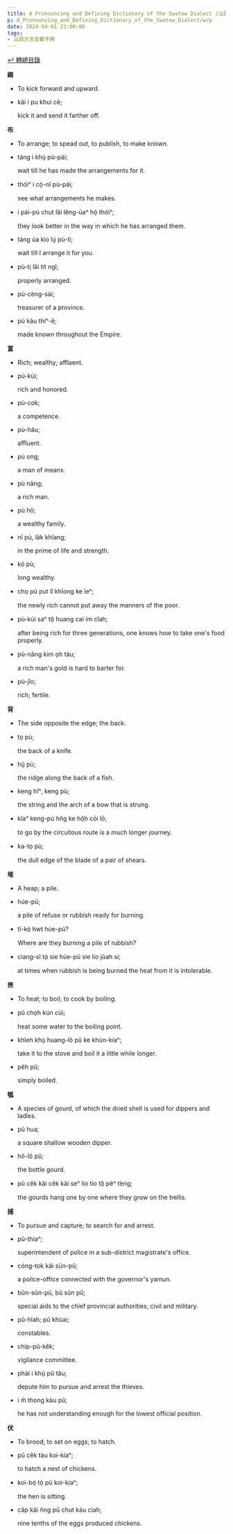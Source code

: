 ```yaml
---
title: A Pronouncing and Defining Dictionary of the Swatow Dialect (汕頭方言音義字典) / p
p: A_Pronouncing_and_Defining_Dictionary_of_the_Swatow_Dialect/w/p
date: 2024-04-01 23:00:00
tags: 
- 汕頭方言音義字典
---
```


[↩️ 轉總目錄](/A_Pronouncing_and_Defining_Dictionary_of_the_Swatow_Dialect)


**踢**
- To kick forward and upward.

- kâi i pu khui cē;

  kick it and send it farther off.

**布**
- To arrange; to spead out, to publish, to make known.

- táng i khṳ̀ pù-pái;

  wait till he has made the arrangements for it.

- thóiⁿ i cò̤-nî pù-pái;

  see what arrangements he makes.

- i pái-pù chut lâi lêng-ūaⁿ hó̤ thóiⁿ;

  they look better in the way in which he has arranged them.

- táng úa kio lṳ́ pù-tì;

  wait till I arrange it for you.

- pù-ti̤ lâi tit ngî;

  properly arranged.

- pù-cèng-sài;

  treasurer of a province.

- pù kàu thiⁿ-ĕ;

  made known throughout the Empire.

**富**
- Rich; wealthy; afflaent.

- pù-kùi;

  rich and honored.

- pù-cok;

  a competence.

- pù-hâu;

  affluent.

- pù ong;

  a man of means.

- pù nâng;

  a rich man.

- pù hŏ;

  a wealthy family.

- nî pù, lâk khîang;

  in the prime of life and strength.

- kó pù;

  long wealthy.

- cho̤ pù put lî khîong ke īeⁿ;

  the newly rich cannot put away the manners of the poor.

- pù-kùi saⁿ tō̤ huang cai ím cîah;

  after being rich for three generations, one knows how to take one's food properly.

- pù-nâng kim o̤h táu;

  a rich man's gold is hard to barter for.

- pù-jîo;

  rich; fertile.

**背**
- The side opposite the edge; the back.

- to̤ pù;

  the back of a knife.

- hṳ̂ pù;

  the ridge along the back of a fish.

- keng hîⁿ, keng pù;

  the string and the arch of a bow that is strung.

- kîaⁿ keng-pù hn̆g ke hô̤h cōi lō;

  to go by the circuitous route is a much longer journey.

- ka-to̤ pù;

  the dull edge of the blade of a pair of shears.

**堆**
- A heap; a pile.

- húe-pû;

  a pile of refuse or rubbish ready for burning.

- tī-kò̤ hwt húe-pû?

  Where are they burning a pile of rubbish?

- ciang-sî tó̤ sie húe-pû sie lío jûah sí;

  at times when rubbish is being burned the heat from it is intolerable.

**㷛**
- To heat; to boil; to cook by boiling.

- pû cho̤h kún cúi;

  heat some water to the boiling point.

- khîeh khṳ̀ huang-lô pû ke khún-kíaⁿ;

  take it to the stove and boil it a little while longer.

- pêh pû;

  simply boiled.

**瓠**
- A species of gourd, of which the dried shell is used for dippers and ladles.

- pû hua;

  a square shallow wooden dipper.

- hô-lô pû;

  the bottle gourd.

- pû cêk kâi cêk kâi seⁿ lío tìo tŏ̤ pêⁿ tèng;

  the gourds hang one by one where they grow on the trellis.

**捕**
- To pursue and capture; to search for and arrest.

- pŭ-thiaⁿ;

  superintendent of police in a sub-district magistrate's office.

- cóng-tok kâi sûn-pŭ;

  a police-office connected with the governor's yamun.

- bûn-sûn-pŭ, bú sûn pŭ;

  special aids to the chief provincial authorities, civil and military.

- pŭ-hîah; pŭ khùai;

  constables.

- chip-pŭ-kêk;

  vigilance committee.

- phài i khṳ̀ pŭ tău;

  depute him to pursue and arrest the thieves.

- i m̄ thong kàu pŭ;

  he has not understanding enough for the lowest official position.

**伏**
- To brood; to set on eggs; to hatch.

- pū cĕk tàu koi-kíaⁿ;

  to hatch a nest of chickens.

- koi-bó̤ tó̤ pū koi-kíaⁿ;

  the hen is sitting.

- câp kâi n̆ng pū chut káu ciah;

  nine tenths of the eggs produced chickens.